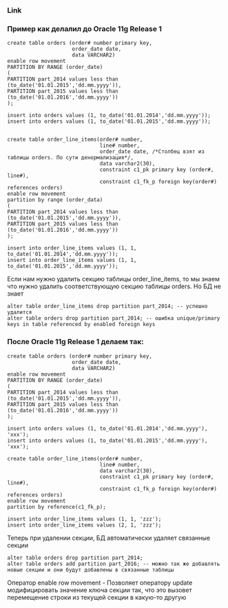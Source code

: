 ### Link

### Пример как делалил до Oracle 11g Release 1
````
create table orders (order# number primary key,
					 order_date date,
					 data VARCHAR2)
enable row movement
PARTITION BY RANGE (order_date)
(
PARTITION part_2014 values less than (to_date('01.01.2015','dd.mm.yyyy')),
PARTITION part_2015 values less than (to_date('01.01.2016','dd.mm.yyyy'))
);

insert into orders values (1, to_date('01.01.2014','dd.mm.yyyy'));
insert into orders values (1, to_date('01.01.2015','dd.mm.yyyy'));


create table order_line_items(order# number,
							  line# number,
							  order_date date, /*Столбец взят из таблицы orders. По сути денормализация*/,
							  data varchar2(30),
							  constraint c1_pk primary key (order#, line#),
							  constraint c1_fk_p foreign key(order#) references orders)
enable row movement
partition by range (order_data)
(
PARTITION part_2014 values less than (to_date('01.01.2015','dd.mm.yyyy')),
PARTITION part_2015 values less than (to_date('01.01.2016','dd.mm.yyyy'))
);

insert into order_line_items values (1, 1, to_date('01.01.2014','dd.mm.yyyy'));
insert into order_line_items values (1, 1, to_date('01.01.2015','dd.mm.yyyy'));
````

Если нам нужно удалить секцию таблицы order_line_items, то мы знаем что нужно удалить соответствующую секцию 
таблицы orders. Но БД не знает
````
alter table order_line_items drop partition part_2014; -- успешно удалится
alter table orders drop partition part_2014; -- ошибка unique/primary keys in table referenced by enabled foreign keys
````

### После Oracle 11g Release 1 делаем так:
````
create table orders (order# number primary key,
					 order_date date,
					 data VARCHAR2)
enable row movement
PARTITION BY RANGE (order_date)
(
PARTITION part_2014 values less than (to_date('01.01.2015','dd.mm.yyyy')),
PARTITION part_2015 values less than (to_date('01.01.2016','dd.mm.yyyy'))
);

insert into orders values (1, to_date('01.01.2014','dd.mm.yyyy'), 'xxx');
insert into orders values (1, to_date('01.01.2015','dd.mm.yyyy'), 'xxx');

create table order_line_items(order# number,
							  line# number,
							  data varchar2(30),
							  constraint c1_pk primary key (order#, line#),
							  constraint c1_fk_p foreign key(order#) references orders)
enable row movement
partition by reference(c1_fk_p);

insert into order_line_items values (1, 1, 'zzz');
insert into order_line_items values (2, 1, 'zzz');
````
Теперь при удалении секции, БД автоматически удаляет связанные секции 
````
alter table orders drop partition part_2014;
alter table orders add partition part_2016; -- можно так же добавлять новые секции и они будут добавлены в связанные таблицы
````

Оператор enable row movement - Позволяет оператору update модифицировать значение ключа секции так, что это вызовет перемещение строки из текущей секции в какую-то другую